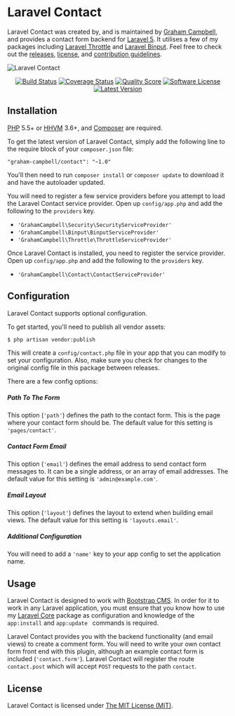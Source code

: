 Laravel Contact
===============

Laravel Contact was created by, and is maintained by [Graham Campbell](https://github.com/GrahamCampbell), and provides a contact form backend for [Laravel 5](http://laravel.com). It utilises a few of my packages including [Laravel Throttle](https://github.com/GrahamCampbell/Laravel-Throttle) and [Laravel Binput](https://github.com/GrahamCampbell/Laravel-Binput). Feel free to check out the [releases](https://github.com/BootstrapCMS/Contact/releases), [license](LICENSE), and [contribution guidelines](CONTRIBUTING.md).

![Laravel Contact](https://cloud.githubusercontent.com/assets/2829600/4432323/c18fe95c-468c-11e4-940d-c41718dfbb73.PNG)

<p align="center">
<a href="https://travis-ci.org/BootstrapCMS/Contact"><img src="https://img.shields.io/travis/BootstrapCMS/Contact/master.svg?style=flat-square" alt="Build Status"></img></a>
<a href="https://scrutinizer-ci.com/g/BootstrapCMS/Contact/code-structure"><img src="https://img.shields.io/scrutinizer/coverage/g/BootstrapCMS/Contact.svg?style=flat-square" alt="Coverage Status"></img></a>
<a href="https://scrutinizer-ci.com/g/BootstrapCMS/Contact"><img src="https://img.shields.io/scrutinizer/g/BootstrapCMS/Contact.svg?style=flat-square" alt="Quality Score"></img></a>
<a href="LICENSE"><img src="https://img.shields.io/badge/license-MIT-brightgreen.svg?style=flat-square" alt="Software License"></img></a>
<a href="https://github.com/BootstrapCMS/Contact/releases"><img src="https://img.shields.io/github/release/BootstrapCMS/Contact.svg?style=flat-square" alt="Latest Version"></img></a>
</p>


## Installation

[PHP](https://php.net) 5.5+ or [HHVM](http://hhvm.com) 3.6+, and [Composer](https://getcomposer.org) are required.

To get the latest version of Laravel Contact, simply add the following line to the require block of your `composer.json` file:

```
"graham-campbell/contact": "~1.0"
```

You'll then need to run `composer install` or `composer update` to download it and have the autoloader updated.

You will need to register a few service providers before you attempt to load the Laravel Contact service provider. Open up `config/app.php` and add the following to the `providers` key.

* `'GrahamCampbell\Security\SecurityServiceProvider'`
* `'GrahamCampbell\Binput\BinputServiceProvider'`
* `'GrahamCampbell\Throttle\ThrottleServiceProvider'`

Once Laravel Contact is installed, you need to register the service provider. Open up `config/app.php` and add the following to the `providers` key.

* `'GrahamCampbell\Contact\ContactServiceProvider'`


## Configuration

Laravel Contact supports optional configuration.

To get started, you'll need to publish all vendor assets:

```bash
$ php artisan vendor:publish
```

This will create a `config/contact.php` file in your app that you can modify to set your configuration. Also, make sure you check for changes to the original config file in this package between releases.

There are a few config options:

##### Path To The Form

This option (`'path'`) defines the path to the contact form. This is the page where your contact form should be. The default value for this setting is `'pages/contact'`.

##### Contact Form Email

This option (`'email'`) defines the email address to send contact form messages to. It can be a single address, or an array of email addresses. The default value for this setting is `'admin@example.com'`.

##### Email Layout

This option (`'layout'`) defines the layout to extend when building email views. The default value for this setting is `'layouts.email'`.

##### Additional Configuration

You will need to add a `'name'` key to your app config to set the application name.


## Usage

Laravel Contact is designed to work with [Bootstrap CMS](https://github.com/BootstrapCMS/CMS). In order for it to work in any Laravel application, you must ensure that you know how to use my [Laravel Core](https://github.com/GrahamCampbell/Laravel-Core) package as configuration and knowledge of the `app:install` and `app:update ` commands is required.

Laravel Contact provides you with the backend functionality (and email views) to create a comment form. You will need to write your own contact form front end with this plugin, although an example contact form is included (`'contact.form'`). Laravel Contact will register the route `contact.post` which will accept `POST` requests to the path `contact`.


## License

Laravel Contact is licensed under [The MIT License (MIT)](LICENSE).
